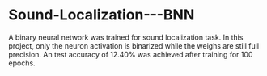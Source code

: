 # Sound-Localization---BNN
A binary neural network was trained for sound localization task. In this project, only the neuron activation is binarized while the weighs are still full precision. An test accuracy of 12.40% was achieved after training for 100 epochs.
